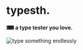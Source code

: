 # typesth.
#### ⌨  a type tester you love.
![type something endlessly](https://github.com/thebaodev/typesth/blob/main/app/assets/branding/github.gif?raw=true)

